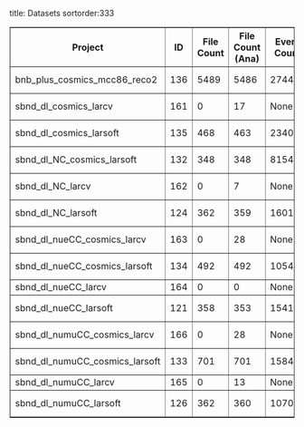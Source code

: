 title: Datasets
sortorder:333

<table border="1">
<tr><th>Project</th><th>ID</th><th>File Count</th><th>File Count (Ana)</th><th>Event Count</th><th>Event Count (Ana)</th><th>Disk Usage</th><th>Disk Usage (Ana)</th><th>Parents</th></tr>
<tr><td>bnb_plus_cosmics_mcc86_reco2</td><td>136</td><td>5489</td><td>5486</td><td>274450</td><td>274300</td><td>10.7 TB</td><td>4.0 GB</td><td>()</td></tr>
<tr><td>sbnd_dl_cosmics_larcv</td><td>161</td><td>0</td><td>17</td><td>None</td><td>8500</td><td>0 B</td><td>15.8 GB</td><td>((135L,),)</td></tr>
<tr><td>sbnd_dl_cosmics_larsoft</td><td>135</td><td>468</td><td>463</td><td>23400</td><td>23150</td><td>936.0 GB</td><td>12.7 MB</td><td>()</td></tr>
<tr><td>sbnd_dl_NC_cosmics_larsoft</td><td>132</td><td>348</td><td>348</td><td>8154</td><td>8154</td><td>696.0 GB</td><td>13.5 MB</td><td>()</td></tr>
<tr><td>sbnd_dl_NC_larcv</td><td>162</td><td>0</td><td>7</td><td>None</td><td>3032</td><td>0 B</td><td>1008.2 MB</td><td>((124L,),)</td></tr>
<tr><td>sbnd_dl_NC_larsoft</td><td>124</td><td>362</td><td>359</td><td>16015</td><td>15889</td><td>724.0 GB</td><td>12.9 MB</td><td>()</td></tr>
<tr><td>sbnd_dl_nueCC_cosmics_larcv</td><td>163</td><td>0</td><td>28</td><td>None</td><td>5993</td><td>0 B</td><td>11.9 GB</td><td>((134L,),)</td></tr>
<tr><td>sbnd_dl_nueCC_cosmics_larsoft</td><td>134</td><td>492</td><td>492</td><td>10541</td><td>10541</td><td>984.0 GB</td><td>19.3 MB</td><td>()</td></tr>
<tr><td>sbnd_dl_nueCC_larcv</td><td>164</td><td>0</td><td>0</td><td>None</td><td>None</td><td>0 B</td><td>0 B</td><td>((121L,),)</td></tr>
<tr><td>sbnd_dl_nueCC_larsoft</td><td>121</td><td>358</td><td>353</td><td>15418</td><td>15207</td><td>716.0 GB</td><td>13.6 MB</td><td>()</td></tr>
<tr><td>sbnd_dl_numuCC_cosmics_larcv</td><td>166</td><td>0</td><td>28</td><td>None</td><td>6381</td><td>0 B</td><td>12.4 GB</td><td>((133L,),)</td></tr>
<tr><td>sbnd_dl_numuCC_cosmics_larsoft</td><td>133</td><td>701</td><td>701</td><td>15840</td><td>15840</td><td>1.4 TB</td><td>27.5 MB</td><td>()</td></tr>
<tr><td>sbnd_dl_numuCC_larcv</td><td>165</td><td>0</td><td>13</td><td>None</td><td>3811</td><td>0 B</td><td>1.4 GB</td><td>((126L,),)</td></tr>
<tr><td>sbnd_dl_numuCC_larsoft</td><td>126</td><td>362</td><td>360</td><td>10706</td><td>10654</td><td>724.0 GB</td><td>13.3 MB</td><td>()</td></tr>
</table>